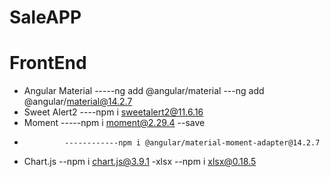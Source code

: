 # SaleAPP
# FrontEnd 
- Angular Material -----ng add @angular/material ---ng add @angular/material@14.2.7
- Sweet Alert2 ----npm i sweetalert2@11.6.16   
- Moment -----npm i moment@2.29.4 --save
-              ------------npm i @angular/material-moment-adapter@14.2.7
- Chart.js 
--npm i chart.js@3.9.1
-xlsx --npm i xlsx@0.18.5
